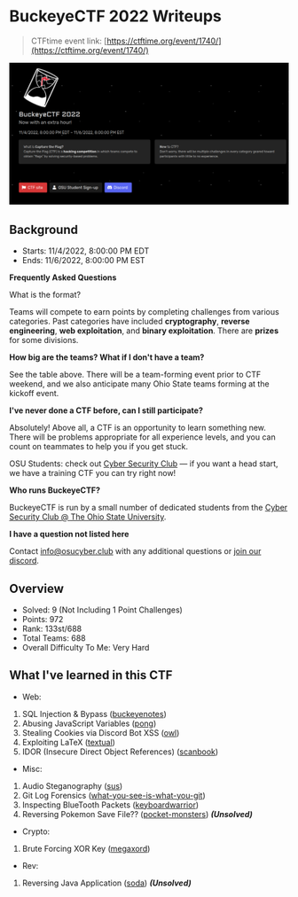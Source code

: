 # BuckeyeCTF 2022 Writeups

> CTFtime event link: [https://ctftime.org/event/1740/](https://ctftime.org/event/1740/)

![](https://raw.githubusercontent.com/siunam321/CTF-Writeups/main/BuckeyeCTF-2022/images/banner.png)

## Background

- Starts: 11/4/2022, 8:00:00 PM EDT
- Ends: 11/6/2022, 8:00:00 PM EST

**Frequently Asked Questions**

What is the format?

Teams will compete to earn points by completing challenges from various categories. Past categories have included **cryptography**, **reverse engineering**, **web exploitation**, and **binary exploitation**. There are **prizes** for some divisions.

**How big are the teams? What if I don't have a team?**

See the table above. There will be a team-forming event prior to CTF weekend, and we also anticipate many Ohio State teams forming at the kickoff event.

**I've never done a CTF before, can I still participate?**

Absolutely! Above all, a CTF is an opportunity to learn something new. There will be problems appropriate for all experience levels, and you can count on teammates to help you if you get stuck.

OSU Students: check out [Cyber Security Club](https://osucyber.club) — if you want a head start, we have a training CTF you can try right now!

**Who runs BuckeyeCTF?**

BuckeyeCTF is run by a small number of dedicated students from the [Cyber Security Club @ The Ohio State University](https://osucyber.club).

**I have a question not listed here**

Contact [info@osucyber.club](mailto:info@osucyber.club) with any additional questions or [join our discord](https://discord.gg/WyUcFqrDjP).

## Overview

- Solved: 9 (Not Including 1 Point Challenges)
- Points: 972
- Rank: 133st/688
- Total Teams: 688
- Overall Difficulty To Me: Very Hard

## What I've learned in this CTF

- Web:
1. SQL Injection & Bypass ([buckeyenotes](https://siunam321.github.io/ctf/BuckeyeCTF-2022/Web/buckeyenotes/))
2. Abusing JavaScript Variables ([pong](https://siunam321.github.io/ctf/BuckeyeCTF-2022/Web/pong/))
3. Stealing Cookies via Discord Bot XSS ([owl](https://siunam321.github.io/ctf/BuckeyeCTF-2022/Web/owl/))
4. Exploiting LaTeX ([textual](https://siunam321.github.io/ctf/BuckeyeCTF-2022/Web/textual/))
5. IDOR (Insecure Direct Object References) ([scanbook](https://siunam321.github.io/ctf/BuckeyeCTF-2022/Web/scanbook/))

- Misc:
1. Audio Steganography ([sus](https://github.com/siunam321/CTF-Writeups/blob/main/BuckeyeCTF-2022/Misc/sus/))
2. Git Log Forensics ([what-you-see-is-what-you-git](https://github.com/siunam321/CTF-Writeups/blob/main/BuckeyeCTF-2022/Misc/what-you-see-is-what-you-git/))
3. Inspecting BlueTooth Packets ([keyboardwarrior](https://github.com/siunam321/CTF-Writeups/blob/main/BuckeyeCTF-2022/Misc/keyboardwarrior/))
4. Reversing Pokemon Save File?? ([pocket-monsters](https://github.com/siunam321/CTF-Writeups/blob/main/BuckeyeCTF-2022/Misc/pocket-monsters/)) ***(Unsolved)***

- Crypto:
1. Brute Forcing XOR Key ([megaxord](https://github.com/siunam321/CTF-Writeups/blob/main/BuckeyeCTF-2022/Crypto/megaxord/))

- Rev:
1. Reversing Java Application ([soda](https://github.com/siunam321/CTF-Writeups/blob/main/BuckeyeCTF-2022/Rev/soda/)) ***(Unsolved)***